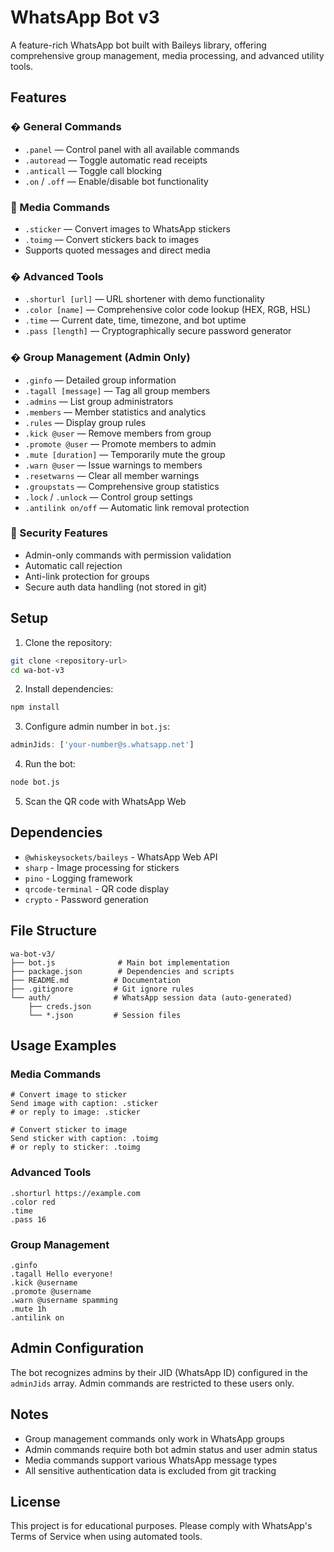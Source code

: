 # WhatsApp Bot v3

A feature-rich WhatsApp bot built with Baileys library, offering comprehensive group management, media processing, and advanced utility tools.

## Features

### � General Commands
- `.panel` — Control panel with all available commands
- `.autoread` — Toggle automatic read receipts
- `.anticall` — Toggle call blocking
- `.on` / `.off` — Enable/disable bot functionality

### 🎨 Media Commands
- `.sticker` — Convert images to WhatsApp stickers
- `.toimg` — Convert stickers back to images
- Supports quoted messages and direct media

### � Advanced Tools
- `.shorturl [url]` — URL shortener with demo functionality
- `.color [name]` — Comprehensive color code lookup (HEX, RGB, HSL)
- `.time` — Current date, time, timezone, and bot uptime
- `.pass [length]` — Cryptographically secure password generator

### � Group Management (Admin Only)
- `.ginfo` — Detailed group information
- `.tagall [message]` — Tag all group members
- `.admins` — List group administrators
- `.members` — Member statistics and analytics
- `.rules` — Display group rules
- `.kick @user` — Remove members from group
- `.promote @user` — Promote members to admin
- `.mute [duration]` — Temporarily mute the group
- `.warn @user` — Issue warnings to members
- `.resetwarns` — Clear all member warnings
- `.groupstats` — Comprehensive group statistics
- `.lock` / `.unlock` — Control group settings
- `.antilink on/off` — Automatic link removal protection

### 🔐 Security Features
- Admin-only commands with permission validation
- Automatic call rejection
- Anti-link protection for groups
- Secure auth data handling (not stored in git)

## Setup

1. Clone the repository:
```bash
git clone <repository-url>
cd wa-bot-v3
```

2. Install dependencies:
```bash
npm install
```

3. Configure admin number in `bot.js`:
```javascript
adminJids: ['your-number@s.whatsapp.net']
```

4. Run the bot:
```bash
node bot.js
```

5. Scan the QR code with WhatsApp Web

## Dependencies

- `@whiskeysockets/baileys` - WhatsApp Web API
- `sharp` - Image processing for stickers
- `pino` - Logging framework
- `qrcode-terminal` - QR code display
- `crypto` - Password generation

## File Structure

```
wa-bot-v3/
├── bot.js              # Main bot implementation
├── package.json        # Dependencies and scripts
├── README.md          # Documentation
├── .gitignore         # Git ignore rules
└── auth/              # WhatsApp session data (auto-generated)
    ├── creds.json
    └── *.json         # Session files
```

## Usage Examples

### Media Commands
```
# Convert image to sticker
Send image with caption: .sticker
# or reply to image: .sticker

# Convert sticker to image  
Send sticker with caption: .toimg
# or reply to sticker: .toimg
```

### Advanced Tools
```
.shorturl https://example.com
.color red
.time
.pass 16
```

### Group Management
```
.ginfo
.tagall Hello everyone!
.kick @username
.promote @username
.warn @username spamming
.mute 1h
.antilink on
```

## Admin Configuration

The bot recognizes admins by their JID (WhatsApp ID) configured in the `adminJids` array. Admin commands are restricted to these users only.

## Notes

- Group management commands only work in WhatsApp groups
- Admin commands require both bot admin status and user admin status
- Media commands support various WhatsApp message types
- All sensitive authentication data is excluded from git tracking

## License

This project is for educational purposes. Please comply with WhatsApp's Terms of Service when using automated tools.
